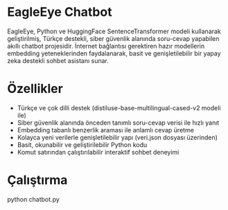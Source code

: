 # EagleEye Chatbot

EagleEye, Python ve HuggingFace SentenceTransformer modeli kullanarak geliştirilmiş, Türkçe destekli, siber güvenlik alanında soru-cevap yapabilen akıllı chatbot projesidir. İnternet bağlantısı gerektiren hazır modellerin embedding yeteneklerinden faydalanarak, basit ve genişletilebilir bir yapay zeka destekli sohbet asistanı sunar.

# Özellikler

- Türkçe ve çok dilli destek (distiluse-base-multilingual-cased-v2 modeli ile)
- Siber güvenlik alanında önceden tanımlı soru-cevap verisi ile hızlı yanıt
- Embedding tabanlı benzerlik araması ile anlamlı cevap üretme
- Kolayca yeni verilerle genişletilebilir yapı (veri.json dosyası üzerinden)
- Basit, okunabilir ve geliştirilebilir Python kodu
- Komut satırından çalıştırılabilir interaktif sohbet deneyimi

# Çalıştırma
python chatbot.py
